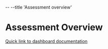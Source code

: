 -- --title 'Assessment overview'

# Assessment Overview

[Quick link to dashboard documentation](https://github.com/databrickslabs/ucx/blob/main/docs/assessment.md)
